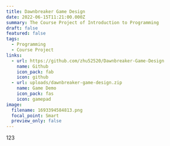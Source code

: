 ```yaml
---
title: Dawnbreaker Game Design
date: 2022-06-15T11:21:00.000Z
summary: The Course Project of Introduction to Programming
draft: false
featured: false
tags:
  - Programming
  - Course Project
links:
  - url: https://github.com/zhu52520/Dawnbreaker-Game-Design
    name: Github
    icon_pack: fab
    icon: github
  - url: uploads/dawnbreaker-game-design.zip
    name: Game Demo
    icon_pack: fas
    icon: gamepad
image:
  filename: 1693394584813.png
  focal_point: Smart
  preview_only: false
---
```

1﻿23